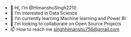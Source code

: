 - 👋 Hi, I’m @HimanshuSingh2210
- 👀 I’m interested in Data Science
- 🌱 I’m currently learning Machine learning and Power BI
- 💞️ I’m looking to collaborate on Open Source Projects
- 📫 How to reach me singhhimanshu756@gmail.com

<!---
HimanshuSingh2210/HimanshuSingh2210 is a ✨ special ✨ repository because its `README.md` (this file) appears on your GitHub profile.
You can click the Preview link to take a look at your changes.
--->
